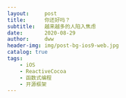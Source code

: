 ```yaml
---
layout:     post
title:      你还好吗？
subtitle:   越来越多的人陷入焦虑
date:       2020-08-29
author:     dww
header-img: img/post-bg-ios9-web.jpg
catalog: true
tags:
    - iOS
    - ReactiveCocoa
    - 函数式编程
    - 开源框架
---
```

